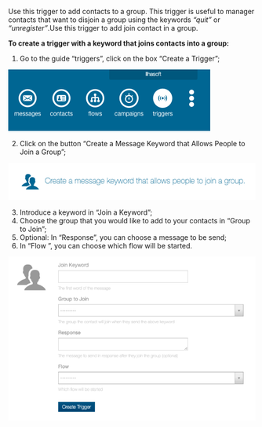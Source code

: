 Use this trigger to add contacts to a group. This trigger is useful to manager contacts that want to disjoin a group using the keywords *“quit”* or *“unregister”*.Use this trigger to add join contact in a group. 

**To create a trigger with a keyword that joins contacts into a group:**

1. Go to the guide “triggers”, click on the box “Create a Trigger”; 

![](/img/triggers/triggers1.png)

2. Click on the button “Create a Message Keyword that Allows People to Join a Group”;

![](/img/triggers/triggers4.png)

3. Introduce a keyword in “Join a Keyword”;
4. Choose the group that you would like to add to your contacts in “Group to Join”;
5. Optional: In “Response”, you can choose a message to be send;
6. In “Flow ”, you can choose which flow will be started.


![](/img/triggers/triggers5.png)
